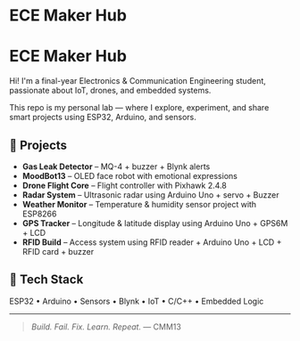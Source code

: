 # ECE Maker Hub
# ECE Maker Hub

Hi! I'm a final-year Electronics & Communication Engineering student, passionate about IoT, drones, and embedded systems.

This repo is my personal lab — where I explore, experiment, and share smart projects using ESP32, Arduino, and sensors.

## 🔧 Projects  
- **Gas Leak Detector** – MQ-4 + buzzer + Blynk alerts  
- **MoodBot13** – OLED face robot with emotional expressions  
- **Drone Flight Core** – Flight controller with Pixhawk 2.4.8  
- **Radar System** – Ultrasonic radar using Arduino Uno + servo + Buzzer 
- **Weather Monitor** – Temperature & humidity sensor project with ESP8266  
- **GPS Tracker** – Longitude & latitude display using Arduino Uno + GPS6M + LCD  
- **RFID Build** – Access system using RFID reader + Arduino Uno + LCD + RFID card + buzzer

## 🧰 Tech Stack
ESP32 • Arduino • Sensors • Blynk • IoT • C/C++ • Embedded Logic

---

> *Build. Fail. Fix. Learn. Repeat.* — CMM13
